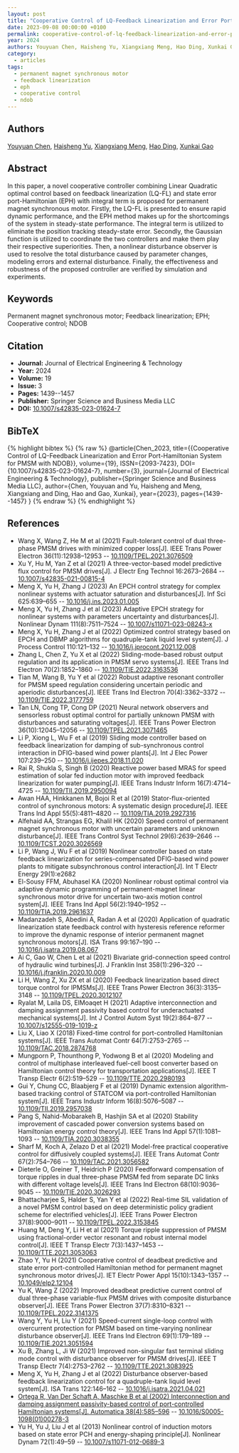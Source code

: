 ```yaml
---
layout: post
title: "Cooperative Control of LQ-Feedback Linearization and Error Port-Hamiltonian System for PMSM with NDOB"
date: 2023-09-08 00:00:00 +0100
permalink: cooperative-control-of-lq-feedback-linearization-and-error-port-hamiltonian-system-for-pmsm-with-ndob
year: 2024
authors: Youyuan Chen, Haisheng Yu, Xiangxiang Meng, Hao Ding, Xunkai Gao
category:
  - articles
tags:
  - permanent magnet synchronous motor
  - feedback linearization
  - eph
  - cooperative control
  - ndob
---
```

 
## Authors
[Youyuan Chen](authors/youyuan_chen), [Haisheng Yu](authors/haisheng_yu), [Xiangxiang Meng](authors/xiangxiang_meng), [Hao Ding](authors/hao_ding), [Xunkai Gao](authors/xunkai_gao)
 
## Abstract
In this paper, a novel cooperative controller combining Linear Quadratic optimal control based on feedback linearization (LQ-FL) and state error port-Hamiltonian (EPH) with integral term is proposed for permanent magnet synchronous motor. Firstly, the LQ-FL is presented to ensure rapid dynamic performance, and the EPH method makes up for the shortcomings of the system in steady-state performance. The integral term is utilized to eliminate the position tracking steady-state error. Secondly, the Gaussian function is utilized to coordinate the two controllers and make them play their respective superiorities. Then, a nonlinear disturbance observer is used to resolve the total disturbance caused by parameter changes, modeling errors and external disturbance. Finally, the effectiveness and robustness of the proposed controller are verified by simulation and experiments.
 
## Keywords
Permanent magnet synchronous motor; Feedback linearization; EPH; Cooperative control; NDOB
 
## Citation
- **Journal:** Journal of Electrical Engineering &amp; Technology
- **Year:** 2024
- **Volume:** 19
- **Issue:** 3
- **Pages:** 1439--1457
- **Publisher:** Springer Science and Business Media LLC
- **DOI:** [10.1007/s42835-023-01624-7](https://doi.org/10.1007/s42835-023-01624-7)
 
## BibTeX
{% highlight bibtex %}
{% raw %}
@article{Chen_2023,
  title={{Cooperative Control of LQ-Feedback Linearization and Error Port-Hamiltonian System for PMSM with NDOB}},
  volume={19},
  ISSN={2093-7423},
  DOI={10.1007/s42835-023-01624-7},
  number={3},
  journal={Journal of Electrical Engineering &amp; Technology},
  publisher={Springer Science and Business Media LLC},
  author={Chen, Youyuan and Yu, Haisheng and Meng, Xiangxiang and Ding, Hao and Gao, Xunkai},
  year={2023},
  pages={1439--1457}
}
{% endraw %}
{% endhighlight %}
 
## References
- Wang X, Wang Z, He M et al (2021) Fault-tolerant control of dual three-phase PMSM drives with minimized copper loss[J]. IEEE Trans Power Electron 36(11):12938–12953 -- [10.1109/TPEL.2021.3076509](https://doi.org/10.1109/TPEL.2021.3076509)
- Xu Y, Hu M, Yan Z et al (2021) A three-vector-based model predictive flux control for PMSM drives[J]. J Electr Eng Technol 16:2673–2684 -- [10.1007/s42835-021-00815-4](https://doi.org/10.1007/s42835-021-00815-4)
- Meng X, Yu H, Zhang J (2023) An EPCH control strategy for complex nonlinear systems with actuator saturation and disturbances[J]. Inf Sci 625:639–655 -- [10.1016/j.ins.2023.01.005](https://doi.org/10.1016/j.ins.2023.01.005)
- Meng X, Yu H, Zhang J et al (2023) Adaptive EPCH strategy for nonlinear systems with parameters uncertainty and disturbances[J]. Nonlinear Dynam 111(8):7511–7524 -- [10.1007/s11071-023-08243-x](https://doi.org/10.1007/s11071-023-08243-x)
- Meng X, Yu H, Zhang J et al (2022) Optimized control strategy based on EPCH and DBMP algorithms for quadruple-tank liquid level system[J]. J Process Control 110:121–132 -- [10.1016/j.jprocont.2021.12.008](https://doi.org/10.1016/j.jprocont.2021.12.008)
- Zhang L, Chen Z, Yu X et al (2022) Sliding-mode-based robust output regulation and its application in PMSM servo systems[J]. IEEE Trans Ind Electron 70(2):1852–1860 -- [10.1109/TIE.2022.3163536](https://doi.org/10.1109/TIE.2022.3163536)
- Tian M, Wang B, Yu Y et al (2022) Robust adaptive resonant controller for PMSM speed regulation considering uncertain periodic and aperiodic disturbances[J]. IEEE Trans Ind Electron 70(4):3362–3372 -- [10.1109/TIE.2022.3177759](https://doi.org/10.1109/TIE.2022.3177759)
- Tan LN, Cong TP, Cong DP (2021) Neural network observers and sensorless robust optimal control for partially unknown PMSM with disturbances and saturating voltages[J]. IEEE Trans Power Electron 36(10):12045–12056 -- [10.1109/TPEL.2021.3071465](https://doi.org/10.1109/TPEL.2021.3071465)
- Li P, Xiong L, Wu F et al (2019) Sliding mode controller based on feedback linearization for damping of sub-synchronous control interaction in DFIG-based wind power plants[J]. Int J Elec Power 107:239–250 -- [10.1016/j.ijepes.2018.11.020](https://doi.org/10.1016/j.ijepes.2018.11.020)
- Rai R, Shukla S, Singh B (2020) Reactive power based MRAS for speed estimation of solar fed induction motor with improved feedback linearization for water pumping[J]. IEEE Trans Industr Inform 16(7):4714–4725 -- [10.1109/TII.2019.2950094](https://doi.org/10.1109/TII.2019.2950094)
- Awan HAA, Hinkkanen M, Bojoi R et al (2019) Stator-flux-oriented control of synchronous motors: A systematic design procedure[J]. IEEE Trans Ind Appl 55(5):4811–4820 -- [10.1109/TIA.2019.2927316](https://doi.org/10.1109/TIA.2019.2927316)
- Alfehaid AA, Strangas EG, Khalil HK (2020) Speed control of permanent magnet synchronous motor with uncertain parameters and unknown disturbance[J]. IEEE Trans Control Syst Technol 29(6):2639–2646 -- [10.1109/TCST.2020.3026569](https://doi.org/10.1109/TCST.2020.3026569)
- Li P, Wang J, Wu F et al (2019) Nonlinear controller based on state feedback linearization for series-compensated DFIG-based wind power plants to mitigate subsynchronous control interaction[J]. Int T Electr Energy 29(1):e2682
- El-Sousy FFM, Abuhasel KA (2020) Nonlinear robust optimal control via adaptive dynamic programming of permanent-magnet linear synchronous motor drive for uncertain two-axis motion control system[J]. IEEE Trans Ind Appl 56(2):1940–1952 -- [10.1109/TIA.2019.2961637](https://doi.org/10.1109/TIA.2019.2961637)
- Madanzadeh S, Abedini A, Radan A et al (2020) Application of quadratic linearization state feedback control with hysteresis reference reformer to improve the dynamic response of interior permanent magnet synchronous motors[J]. ISA Trans 99:167–190 -- [10.1016/j.isatra.2019.08.067](https://doi.org/10.1016/j.isatra.2019.08.067)
- Ai C, Gao W, Chen L et al (2021) Bivariate grid-connection speed control of hydraulic wind turbines[J]. J Franklin Inst 358(1):296–320 -- [10.1016/j.jfranklin.2020.10.009](https://doi.org/10.1016/j.jfranklin.2020.10.009)
- Li H, Wang Z, Xu ZX et al (2020) Feedback linearization based direct torque control for IPMSMs[J]. IEEE Trans Power Electron 36(3):3135–3148 -- [10.1109/TPEL.2020.3012107](https://doi.org/10.1109/TPEL.2020.3012107)
- Ryalat M, Laila DS, ElMoaqet H (2021) Adaptive interconnection and damping assignment passivity based control for underactuated mechanical systems[J]. Int J Control Autom Syst 19(2):864–877 -- [10.1007/s12555-019-1019-z](https://doi.org/10.1007/s12555-019-1019-z)
- Liu X, Liao X (2018) Fixed-time control for port-controlled Hamiltonian systems[J]. IEEE Trans Automat Contr 64(7):2753–2765 -- [10.1109/TAC.2018.2874768](https://doi.org/10.1109/TAC.2018.2874768)
- Mungporn P, Thounthong P, Yodwong B et al (2020) Modeling and control of multiphase interleaved fuel-cell boost converter based on Hamiltonian control theory for transportation applications[J]. IEEE T Transp Electr 6(2):519–529 -- [10.1109/TTE.2020.2980193](https://doi.org/10.1109/TTE.2020.2980193)
- Gui Y, Chung CC, Blaabjerg F et al (2019) Dynamic extension algorithm-based tracking control of STATCOM via port-controlled Hamiltonian system[J]. IEEE Trans Industr Inform 16(8):5076–5087 -- [10.1109/TII.2019.2957038](https://doi.org/10.1109/TII.2019.2957038)
- Pang S, Nahid-Mobarakeh B, Hashjin SA et al (2020) Stability improvement of cascaded power conversion systems based on Hamiltonian energy control theory[J]. IEEE Trans Ind Appl 57(1):1081–1093 -- [10.1109/TIA.2020.3038355](https://doi.org/10.1109/TIA.2020.3038355)
- Sharf M, Koch A, Zelazo D et al (2021) Model-free practical cooperative control for diffusively coupled systems[J]. IEEE Trans Automat Contr 67(2):754–766 -- [10.1109/TAC.2021.3056582](https://doi.org/10.1109/TAC.2021.3056582)
- Dieterle O, Greiner T, Heidrich P (2020) Feedforward compensation of torque ripples in dual three-phase PMSM fed from separate DC links with different voltage levels[J]. IEEE Trans Ind Electron 68(10):9036–9045 -- [10.1109/TIE.2020.3026293](https://doi.org/10.1109/TIE.2020.3026293)
- Bhattacharjee S, Halder S, Yan Y et al (2022) Real-time SIL validation of a novel PMSM control based on deep deterministic policy gradient scheme for electrified vehicles[J]. IEEE Trans Power Electron 37(8):9000–9011 -- [10.1109/TPEL.2022.3153845](https://doi.org/10.1109/TPEL.2022.3153845)
- Huang M, Deng Y, Li H et al (2021) Torque ripple suppression of PMSM using fractional-order vector resonant and robust internal model control[J]. IEEE T Transp Electr 7(3):1437–1453 -- [10.1109/TTE.2021.3053063](https://doi.org/10.1109/TTE.2021.3053063)
- Zhao Y, Yu H (2021) Cooperative control of deadbeat predictive and state error port-controlled Hamiltonian method for permanent magnet synchronous motor drives[J]. IET Electr Power Appl 15(10):1343–1357 -- [10.1049/elp2.12104](https://doi.org/10.1049/elp2.12104)
- Yu K, Wang Z (2022) Improved deadbeat predictive current control of dual three-phase variable-flux PMSM drives with composite disturbance observer[J]. IEEE Trans Power Electron 37(7):8310–8321 -- [10.1109/TPEL.2022.3141375](https://doi.org/10.1109/TPEL.2022.3141375)
- Wang Y, Yu H, Liu Y (2021) Speed-current single-loop control with overcurrent protection for PMSM based on time-varying nonlinear disturbance observer[J]. IEEE Trans Ind Electron 69(1):179–189 -- [10.1109/TIE.2021.3051594](https://doi.org/10.1109/TIE.2021.3051594)
- Xu B, Zhang L, Ji W (2021) Improved non-singular fast terminal sliding mode control with disturbance observer for PMSM drives[J]. IEEE T Transp Electr 7(4):2753–2762 -- [10.1109/TTE.2021.3083925](https://doi.org/10.1109/TTE.2021.3083925)
- Meng X, Yu H, Zhang J et al (2022) Disturbance observer-based feedback linearization control for a quadruple-tank liquid level system[J]. ISA Trans 122:146–162 -- [10.1016/j.isatra.2021.04.021](https://doi.org/10.1016/j.isatra.2021.04.021)
- [Ortega R, Van Der Schaft A, Maschke B et al (2002) Interconnection and damping assignment passivity-based control of port-controlled Hamiltonian systems[J]. Automatica 38(4):585–596](interconnection-and-damping-assignment-passivity-based-control-of-port-controlled-hamiltonian-systems) -- [10.1016/S0005-1098(01)00278-3](https://doi.org/10.1016/S0005-1098(01)00278-3)
- Yu H, Yu J, Liu J et al (2013) Nonlinear control of induction motors based on state error PCH and energy-shaping principle[J]. Nonlinear Dynam 72(1):49–59 -- [10.1007/s11071-012-0689-3](https://doi.org/10.1007/s11071-012-0689-3)

